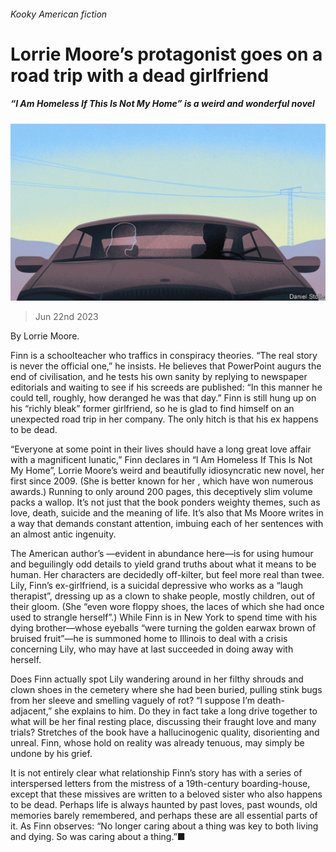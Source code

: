 ###### Kooky American fiction

# Lorrie Moore’s protagonist goes on a road trip with a dead girlfriend 

##### “I Am Homeless If This Is Not My Home” is a weird and wonderful novel 

![image](images/20230624_CUD001.jpg) 

> Jun 22nd 2023 

By Lorrie Moore. 

Finn is a schoolteacher who traffics in conspiracy theories. “The real story is never the official one,” he insists. He believes that PowerPoint augurs the end of civilisation, and he tests his own sanity by replying to newspaper editorials and waiting to see if his screeds are published: “In this manner he could tell, roughly, how deranged he was that day.” Finn is still hung up on his “richly bleak” former girlfriend, so he is glad to find himself on an unexpected road trip in her company. The only hitch is that his ex happens to be dead.

“Everyone at some point in their lives should have a long great love affair with a magnificent lunatic,” Finn declares in “I Am Homeless If This Is Not My Home”, Lorrie Moore’s weird and beautifully idiosyncratic new novel, her first since 2009. (She is better known for her , which have won numerous awards.) Running to only around 200 pages, this deceptively slim volume packs a wallop. It’s not just that the book ponders weighty themes, such as love, death, suicide and the meaning of life. It’s also that Ms Moore writes in a way that demands constant attention, imbuing each of her sentences with an almost antic ingenuity.

The American author’s —evident in abundance here—is for using humour and beguilingly odd details to yield grand truths about what it means to be human. Her characters are decidedly off-kilter, but feel more real than twee. Lily, Finn’s ex-girlfriend, is a suicidal depressive who works as a “laugh therapist”, dressing up as a clown to shake people, mostly children, out of their gloom. (She “even wore floppy shoes, the laces of which she had once used to strangle herself”.) While Finn is in New York to spend time with his dying brother—whose eyeballs “were turning the golden earwax brown of bruised fruit”—he is summoned home to Illinois to deal with a crisis concerning Lily, who may have at last succeeded in doing away with herself. 

Does Finn actually spot Lily wandering around in her filthy shrouds and clown shoes in the cemetery where she had been buried, pulling stink bugs from her sleeve and smelling vaguely of rot? “I suppose I’m death-adjacent,” she explains to him. Do they in fact take a long drive together to what will be her final resting place, discussing their fraught love and many trials? Stretches of the book have a hallucinogenic quality, disorienting and unreal. Finn, whose hold on reality was already tenuous, may simply be undone by his grief.

It is not entirely clear what relationship Finn’s story has with a series of interspersed letters from the mistress of a 19th-century boarding-house, except that these missives are written to a beloved sister who also happens to be dead. Perhaps life is always haunted by past loves, past wounds, old memories barely remembered, and perhaps these are all essential parts of it. As Finn observes: “No longer caring about a thing was key to both living and dying. So was caring about a thing.”■


